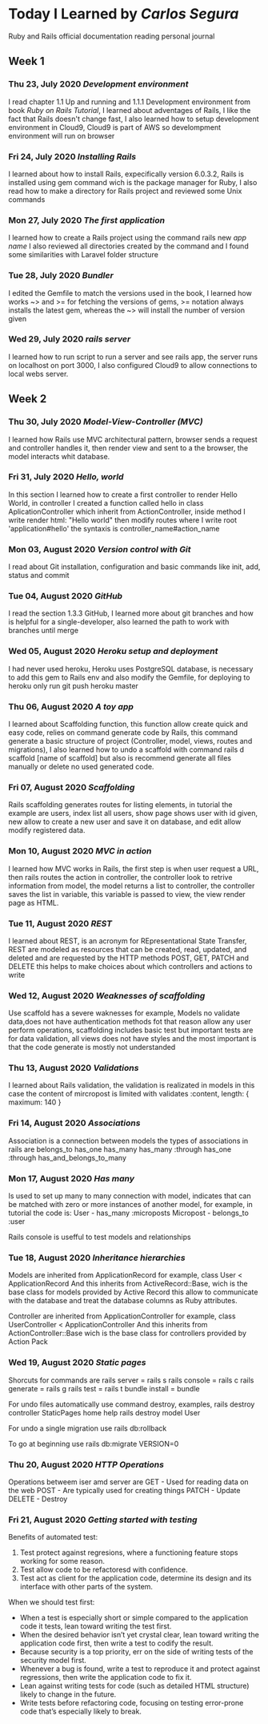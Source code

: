 # Today I Learned by *Carlos Segura*

Ruby and Rails official documentation reading personal journal

## Week 1

### Thu 23, July 2020 *Development environment*
I read chapter 1.1 Up and running and 1.1.1 Development environment from book *Ruby on Rails Tutorial*, I learned about adventages of Rails, I like the fact that Rails doesn't change fast, I also learned how to setup development environment in Cloud9, Cloud9 is part of AWS so develompment environment will run on browser

### Fri 24, July 2020 *Installing Rails*
I learned about how to install Rails, expecifically version 6.0.3.2, Rails is installed using gem command wich is the package manager for Ruby, I also read how to make a directory for Rails project and reviewed some Unix commands

### Mon 27, July 2020 *The first application*
I learned how to create a Rails project using the command rails new *app name* I also reviewed all directories created by the command and I found some similarities with Laravel folder structure

### Tue 28, July 2020 *Bundler*
I edited the Gemfile to match the versions used in the book, I learned how works ~> and >= for fetching the versions of gems, >= notation always installs the latest gem, whereas the ~> will install the number of version given 

### Wed 29, July 2020 *rails server*
I learned how to run script to run a server and see rails app, the server runs on localhost on port 3000, I also configured Cloud9 to allow connections to local webs server.

## Week 2

### Thu 30, July 2020 *Model-View-Controller (MVC)*
I learned how Rails use MVC architectural pattern, browser sends a request and controller handles it, then render view and sent to a the browser, the model interacts whit database.

### Fri 31, July 2020 *Hello, world*
In this section I learned how to create a first controller to render Hello World, in controller I created a function called hello in class AplicationController which inherit from ActionController, inside method I write render html: "Hello world" then modify routes where I write root 'application#hello' the syntaxis is controller_name#action_name

### Mon 03, August 2020 *Version control with Git*
I read about Git installation, configuration and basic commands like init, add, status and commit

### Tue 04, August 2020 *GitHub*
I read the section 1.3.3 GitHub, I learned more about git branches and how is helpful for a single-developer, also learned the path to work with branches until merge

### Wed 05, August 2020 *Heroku setup and deployment*
I had never used heroku, Heroku uses PostgreSQL database, is necessary to add this gem to Rails env and also modify the Gemfile, for deploying to heroku only run git push heroku master

### Thu 06, August 2020 *A toy app*
I learned about Scaffolding function, this function allow create quick and easy code, relies on command generate code by Rails, this command generate a basic structure of project (Controller, model, views, routes and migrations), I also learned how to undo a scaffold with command rails d scaffold [name of scaffold] but also is recommend generate all files manually or delete no used generated code.

### Fri 07, August 2020 *Scaffolding*
Rails scaffolding generates routes for listing elements, in tutorial the example are users, index list all users, show page shows user with id given, new allow to create a new user and save it on database, and edit allow modify registered data.

### Mon 10, August 2020 *MVC in action*
I learned how MVC works in Rails, the first step is when user request a URL, then rails routes the action in controller, the controller look to retrive information from model, the model returns a list to controller, the controller saves the list in variable, this variable is passed to view, the view render page as HTML.

### Tue 11, August 2020 *REST*
I learned about REST,  is an acronym for REpresentational State Transfer, REST are modeled as resources that can be created, read, updated, and deleted and are requested by the HTTP methods POST, GET, PATCH and DELETE this helps to make choices about which controllers and actions to write

### Wed 12, August 2020 *Weaknesses of scaffolding*
Use scaffold has a severe waknesses for example, Models no validate data,does not have authentication methods fot that reason allow any user perform operations, scaffolding includes basic test but important tests are for data validation, all views does not have styles and the most important is that the code generate is mostly not understanded

### Thu 13, August 2020 *Validations*
I learned about Rails validation, the validation is realizated in models in this case the content of mircropost is limited with 
validates :content, length: { maximum: 140 }

### Fri 14, August 2020 *Associations*
Association is a connection between models the types of associations in rails are
    belongs_to
    has_one
    has_many
    has_many :through
    has_one :through
    has_and_belongs_to_many

### Mon 17, August 2020 *Has many*
Is used to set up many to many connection with model, indicates that can be matched with zero or more instances of another model, for example, in tutorial the code is:
User - has_many :microposts
Micropost - belongs_to :user

Rails console is usefful to test models and relationships

### Tue 18, August 2020 *Inheritance hierarchies*
Models are inherited from ApplicationRecord for example,
class User < ApplicationRecord
And this inherits from ActiveRecord::Base, wich is the base class for models provided by Active Record this allow to communicate with the database and treat the database columns as Ruby attributes.

Controller are inherited from ApplicationController for example,
class UserController < ApplicationController
And this inherits from ActionController::Base wich is the base class for controllers provided by Action Pack

### Wed 19, August 2020 *Static pages*
Shorcuts for commands are
rails server = rails s
rails console = rails c
rails generate = rails g
rails test = rails t
bundle install = bundle

For undo files automatically use command destroy, examples, 
rails destroy controller StaticPages home help
rails destroy model User

For undo a single migration use
rails db:rollback

To go at beginning use
rails db:migrate VERSION=0

### Thu 20, August 2020 *HTTP Operations*
Operations betweem iser amd server are
GET - Used for reading data on the web
POST - Are typically used for creating things
PATCH - Update
DELETE - Destroy

### Fri 21, August 2020 *Getting started with testing*
Benefits of automated test:
1. Test protect against regresions, where a functioning feature stops working for some reason.
2. Test allow code to be refactoresd with confidence.
3. Test act as client for the application code, determine its design and its interface with other parts of the system.

When we should test first:
- When a test is especially short or simple compared to the application code it tests, lean toward writing the test first.
- When the desired behavior isn’t yet crystal clear, lean toward writing the application code first, then write a test to codify the result.
- Because security is a top priority, err on the side of writing tests of the security model first.
- Whenever a bug is found, write a test to reproduce it and protect against regressions, then write the application code to fix it.
- Lean against writing tests for code (such as detailed HTML structure) likely to change in the future.
- Write tests before refactoring code, focusing on testing error-prone code that’s especially likely to break.
